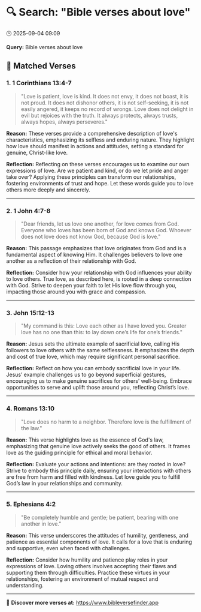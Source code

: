 # 🔍 Search: "Bible verses about love"
🕒 2025-09-04 09:09

**Query:** Bible verses about love

## 📖 Matched Verses

### 1. 1 Corinthians 13:4-7
> "Love is patient, love is kind. It does not envy, it does not boast, it is not proud. It does not dishonor others, it is not self-seeking, it is not easily angered, it keeps no record of wrongs. Love does not delight in evil but rejoices with the truth. It always protects, always trusts, always hopes, always perseveres."

**Reason:** These verses provide a comprehensive description of love's characteristics, emphasizing its selfless and enduring nature. They highlight how love should manifest in actions and attitudes, setting a standard for genuine, Christ-like love.

**Reflection:** Reflecting on these verses encourages us to examine our own expressions of love. Are we patient and kind, or do we let pride and anger take over? Applying these principles can transform our relationships, fostering environments of trust and hope. Let these words guide you to love others more deeply and sincerely.

---

### 2. 1 John 4:7-8
> "Dear friends, let us love one another, for love comes from God. Everyone who loves has been born of God and knows God. Whoever does not love does not know God, because God is love."

**Reason:** This passage emphasizes that love originates from God and is a fundamental aspect of knowing Him. It challenges believers to love one another as a reflection of their relationship with God.

**Reflection:** Consider how your relationship with God influences your ability to love others. True love, as described here, is rooted in a deep connection with God. Strive to deepen your faith to let His love flow through you, impacting those around you with grace and compassion.

---

### 3. John 15:12-13
> "My command is this: Love each other as I have loved you. Greater love has no one than this: to lay down one’s life for one’s friends."

**Reason:** Jesus sets the ultimate example of sacrificial love, calling His followers to love others with the same selflessness. It emphasizes the depth and cost of true love, which may require significant personal sacrifice.

**Reflection:** Reflect on how you can embody sacrificial love in your life. Jesus’ example challenges us to go beyond superficial gestures, encouraging us to make genuine sacrifices for others’ well-being. Embrace opportunities to serve and uplift those around you, reflecting Christ’s love.

---

### 4. Romans 13:10
> "Love does no harm to a neighbor. Therefore love is the fulfillment of the law."

**Reason:** This verse highlights love as the essence of God's law, emphasizing that genuine love actively seeks the good of others. It frames love as the guiding principle for ethical and moral behavior.

**Reflection:** Evaluate your actions and intentions: are they rooted in love? Strive to embody this principle daily, ensuring your interactions with others are free from harm and filled with kindness. Let love guide you to fulfill God’s law in your relationships and community.

---

### 5. Ephesians 4:2
> "Be completely humble and gentle; be patient, bearing with one another in love."

**Reason:** This verse underscores the attitudes of humility, gentleness, and patience as essential components of love. It calls for a love that is enduring and supportive, even when faced with challenges.

**Reflection:** Consider how humility and patience play roles in your expressions of love. Loving others involves accepting their flaws and supporting them through difficulties. Practice these virtues in your relationships, fostering an environment of mutual respect and understanding.

---

🔗 **Discover more verses at:** https://www.bibleversefinder.app
